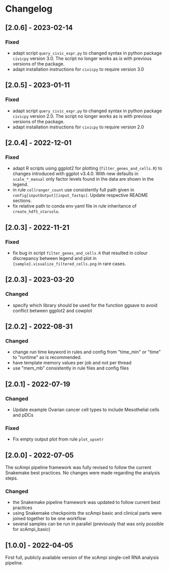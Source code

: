 # Changelog
## [2.0.6] - 2023-02-14

### Fixed
- adapt script `query_civic_expr.py` to changed syntax in python package `civicpy` version 3.0. The script no longer works as is with previous versions of the package.
- adapt installation instructions for `civicpy` to require version 3.0

## [2.0.5] - 2023-01-11

### Fixed
- adapt script `query_civic_expr.py` to changed syntax in python package `civicpy` version 2.0. The script no longer works as is with previous versions of the package.
- adapt installation instructions for `civicpy` to require version 2.0

## [2.0.4] - 2022-12-01

### Fixed

- adapt R scripts using ggplot2 for plotting (`filter_genes_and_cells.R`) to changes introduced with ggplot v3.4.0. With new defaults in `scale_*_manual` only factor levels found in the data are shown in the legend.
- in rule `cellranger_count` use consistently full path given in `config[inputOutput][input_fastqs]`. Update respective README sections.
- fix relative path to conda env yaml file in rule inheritance of `create_hdf5_starsolo`.

## [2.0.3] - 2022-11-21

### Fixed

- fix bug in script `filter_genes_and_cells.R` that resulted in colour discrepancy between legend and plot in `{sample}.visualize_filtered_cells.png` in rare cases.

## [2.0.3] - 2023-03-20

### Changed
- specify which library should be used for the function ggsave to avoid conflict between ggplot2 and cowplot

## [2.0.2] - 2022-08-31

### Changed

- change run time keyword in rules and config from "time_min" or "time" to "runtime" as is recommended.
- have template memory values per job and not per thread
- use "mem_mb" consistently in rule files and config files

## [2.0.1] - 2022-07-19

### Changed

- Update example Ovarian cancer cell types to include Mesothelial cells and pDCs

### Fixed

- Fix empty output plot from rule `plot_upsetr`

## [2.0.0] - 2022-07-05

The scAmpi pipeline framework was fully revised to follow the current Snakemake best practices.
No changes were made regarding the analysis steps.

### Changed

- the Snakemake pipeline framework was updated to follow current best practices
- using Snakemake checkpoints the scAmpi basic and clinical parts were joined together to be one workflow
- several samples can be run in parallel (previously that was only possible for scAmpi_basic)

## [1.0.0] - 2022-04-05

First full, publicly available version of the scAmpi single-cell RNA analysis pipeline.
